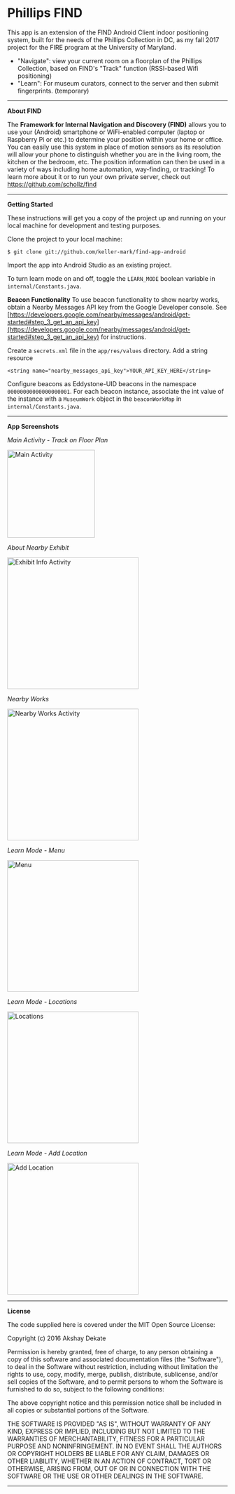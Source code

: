 # Phillips FIND

This app is an extension of the FIND Android Client indoor positioning system, built for the needs of the Phillips Collection in DC, as my fall 2017 project for the FIRE program at the University of Maryland.
 - "Navigate": view your current room on a floorplan of the Phillips Collection, based on FIND's "Track" function (RSSI-based Wifi positioning)
 - "Learn": For museum curators, connect to the server and then submit fingerprints. (temporary)

----------

**About FIND**

The **Framework for Internal Navigation and Discovery (FIND)** allows you to use your (Android) smartphone or WiFi-enabled computer (laptop or Raspberry Pi or etc.) to determine your position within your home or office. You can easily use this system in place of motion sensors as its resolution will allow your phone to distinguish whether you are in the living room, the kitchen or the bedroom, etc. The position information can then be used in a variety of ways including home automation, way-finding, or tracking!
To learn more about it or to run your own private server, check out https://github.com/schollz/find

----------
**Getting Started**

These instructions will get you a copy of the project up and running on your local machine for development and testing purposes. 

Clone the project to your local machine:
```
$ git clone git://github.com/keller-mark/find-app-android
```

Import the app into Android Studio as an existing project.

To turn learn mode on and off, toggle the `LEARN_MODE` boolean variable in `internal/Constants.java`.

**Beacon Functionality**
To use beacon functionality to show nearby works, obtain a Nearby Messages API key from the Google Developer console. See [https://developers.google.com/nearby/messages/android/get-started#step_3_get_an_api_key](https://developers.google.com/nearby/messages/android/get-started#step_3_get_an_api_key) for instructions.

Create a `secrets.xml` file in the `app/res/values` directory. Add a string resource 
```
<string name="nearby_messages_api_key">YOUR_API_KEY_HERE</string>
```

Configure beacons as Eddystone-UID beacons in the namespace `00000000000000000001`. For each beacon instance, associate the int value of the instance with a `MuseumWork` object in the `beaconWorkMap` in `internal/Constants.java`.

----------
**App Screenshots**

*Main Activity - Track on Floor Plan*

<img src="screenshots/floor_plan.png" alt="Main Activity" width="200">

*About Nearby Exhibit*

<img src="screenshots/exhibit_info_1.png" alt="Exhibit Info Activity" width="300">

*Nearby Works*

<img src="screenshots/nearby_works.gif" alt="Nearby Works Activity" width="300">

*Learn Mode - Menu*

<img src="screenshots/menu.png" alt="Menu" width="300">

*Learn Mode - Locations*

<img src="screenshots/all_locations.png" alt="Locations" width="300">

*Learn Mode - Add Location*

<img src="screenshots/add_location.png" alt="Add Location" width="300">

----------

**License**

The code supplied here is covered under the MIT Open Source License:

Copyright (c) 2016 Akshay Dekate

Permission is hereby granted, free of charge, to any person obtaining a copy of this software and associated documentation files (the "Software"), to deal in the Software without restriction, including without limitation the rights to use, copy, modify, merge, publish, distribute, sublicense, and/or sell copies of the Software, and to permit persons to whom the Software is furnished to do so, subject to the following conditions:

The above copyright notice and this permission notice shall be included in all copies or substantial portions of the Software.

THE SOFTWARE IS PROVIDED "AS IS", WITHOUT WARRANTY OF ANY KIND, EXPRESS OR IMPLIED, INCLUDING BUT NOT LIMITED TO THE WARRANTIES OF MERCHANTABILITY, FITNESS FOR A PARTICULAR PURPOSE AND NONINFRINGEMENT. IN NO EVENT SHALL THE AUTHORS OR COPYRIGHT HOLDERS BE LIABLE FOR ANY CLAIM, DAMAGES OR OTHER LIABILITY, WHETHER IN AN ACTION OF CONTRACT, TORT OR OTHERWISE, ARISING FROM, OUT OF OR IN CONNECTION WITH THE SOFTWARE OR THE USE OR OTHER DEALINGS IN THE SOFTWARE.

----------
